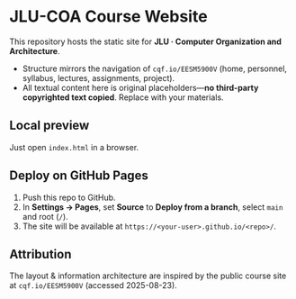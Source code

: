 # JLU-COA Course Website

This repository hosts the static site for **JLU · Computer Organization and Architecture**.

- Structure mirrors the navigation of `cqf.io/EESM5900V` (home, personnel, syllabus, lectures, assignments, project).
- All textual content here is original placeholders—**no third-party copyrighted text copied**. Replace with your materials.

## Local preview
Just open `index.html` in a browser.

## Deploy on GitHub Pages
1. Push this repo to GitHub.
2. In **Settings → Pages**, set **Source** to **Deploy from a branch**, select `main` and root (`/`).
3. The site will be available at `https://<your-user>.github.io/<repo>/`.

## Attribution
The layout & information architecture are inspired by the public course site at `cqf.io/EESM5900V` (accessed 2025-08-23).
